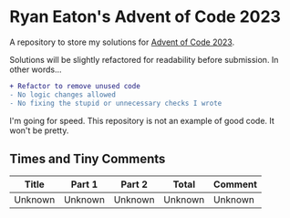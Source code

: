 # Ryan Eaton's Advent of Code 2023
A repository to store my solutions for [Advent of Code 2023](https://adventofcode.com/2023).

Solutions will be slightly refactored for readability before submission. In other words...

```diff
+ Refactor to remove unused code
- No logic changes allowed
- No fixing the stupid or unnecessary checks I wrote
```

I'm going for speed. This repository is not an example of good code. It won't be pretty.

## Times and Tiny Comments

| Title   | Part 1  | Part 2  | Total   | Comment |
|---------|---------|---------|---------|---------|
| Unknown | Unknown | Unknown | Unknown | Unknown |